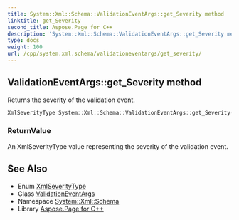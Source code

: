 ```yaml
---
title: System::Xml::Schema::ValidationEventArgs::get_Severity method
linktitle: get_Severity
second_title: Aspose.Page for C++
description: 'System::Xml::Schema::ValidationEventArgs::get_Severity method. Returns the severity of the validation event in C++.'
type: docs
weight: 100
url: /cpp/system.xml.schema/validationeventargs/get_severity/
---
```

## ValidationEventArgs::get_Severity method


Returns the severity of the validation event.

```cpp
XmlSeverityType System::Xml::Schema::ValidationEventArgs::get_Severity()
```


### ReturnValue

An XmlSeverityType value representing the severity of the validation event.

## See Also

* Enum [XmlSeverityType](../../xmlseveritytype/)
* Class [ValidationEventArgs](../)
* Namespace [System::Xml::Schema](../../)
* Library [Aspose.Page for C++](../../../)
